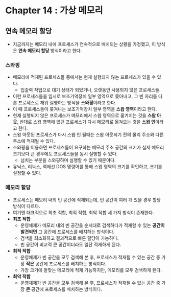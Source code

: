 # Chapter 14 : 가상 메모리

## 연속 메모리 할당

- 지금까지는 메모리 내에 프로세스가 연속적으로 배치되는 상황을 가정했고, 이 방식은 **연속 메모리 할당** 방식이라고 한다.

### 스와핑

- 메모리에 적재된 프로세스들 중에서는 현재 실행되지 않는 프로세스가 있을 수 있다.
  - 입출력 작업으로 대기 상태가 되었거나, 오랫동안 사용되지 않은 프로세스들.
- 이런 프로세스들을 임시로 보조기억장치 일부 영역으로 쫓아내고, 그 빈 자리를 다른 프로세스로 채워 실행하는 방식을 **스와핑**이라고 한다.
- 이 때 프로세스들이 쫒겨나는 보조기억장치 일부 영역을 **스왑 영역**이라고 한다.
- 현재 실행되지 않은 프로세스가 메모리에서 스왑 영역으로 옮겨지는 것을 **스왑 아웃**, 반대로 스왑 영역에 있던 프로세스가 다시 메모리로 옮겨오는 것을 **스왑 인**이라고 한다.
- 스왑 아웃된 프로세스가 다시 스왑 인 될때는 스왑 아웃되기 전의 물리 주소와 다른 주소에 적재될 수 있다.
- 스와핑을 이용하면 프로세스들이 요구하는 메모리 주소 공간의 크기가 실제 메모리 크기보다 큰 경우에도 프로세스들을 동시 실행할 수 있다.
  - 넘치는 부분을 스와핑하며 실행할 수 있기 때문이다.
- 유닉스, 리눅스, 맥에선 DOS 명령어를 통해 스왑 영역의 크기를 확인하고, 크기를 설정할 수 있다.

### 메모리 할당

- 프로세스는 메모리 내의 빈 공간에 적재되는데, 빈 공간이 여러 개 있을 경우 할당 방식이 다르다.
- 여기엔 대표적으로 최초 적합, 최적 적합, 최악 적합 세 가지 방식이 존재한다.
- **최초 적합**
  - 운영체제가 메모리 내의 빈 공간을 순서대로 검색하다가 적재할 수 있는 **공간이 발견되면** 그 공간에 프로세스를 배치하는 방식이다.
  - 검색을 최소화하고 결과적으로 빠른 할당이 가능하다.
  - 빈 공간이 비교적 큰 공간이더라도 일단 적재하게 된다.
- **최적 적합**
  - 운영체제가 빈 공간을 모두 검색해 본 후, 프로세스가 적재될 수 있는 공간 중 가장 **작은** 공간에 프로세스를 배치하는 방식이다.
  - 가장 크기에 알맞는 메모리에 적재 가능하지만, 메모리를 모두 검색하게 된다.
- **최악 적합**
  - 운영체제가 빈 공간을 모두 검색해 본 후, 프로세스가 적재될 수 있는 공간 중 가장 **큰** 공간에 프로세스를 배치하는 방식이다.
